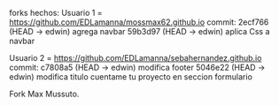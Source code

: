 forks hechos:
Usuario 1 =
https://github.com/EDLamanna/mossmax62.github.io
commit:
2ecf766 (HEAD -> edwin) agrega navbar
59b3d97 (HEAD -> edwin) aplica Css a navbar

Usuario 2 =
https://github.com/EDLamanna/sebahernandez.github.io
commit:
c7808a5 (HEAD -> edwin) modifica footer
5046e22 (HEAD -> edwin) modifica titulo cuentame tu proyecto en seccion formulario

Fork Max Mussuto.
